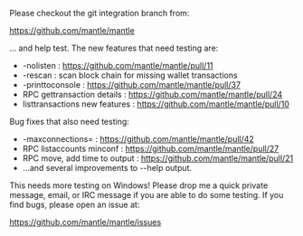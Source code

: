 Please checkout the git integration branch from:

https://github.com/mantle/mantle

... and help test.  The new features that need testing are:

* -nolisten : https://github.com/mantle/mantle/pull/11
* -rescan : scan block chain for missing wallet transactions
* -printtoconsole : https://github.com/mantle/mantle/pull/37
* RPC gettransaction details : https://github.com/mantle/mantle/pull/24
* listtransactions new features : https://github.com/mantle/mantle/pull/10

Bug fixes that also need testing:

* -maxconnections= : https://github.com/mantle/mantle/pull/42
* RPC listaccounts minconf : https://github.com/mantle/mantle/pull/27
* RPC move, add time to output : https://github.com/mantle/mantle/pull/21
* ...and several improvements to --help output.

This needs more testing on Windows!  Please drop me a quick private message, email, or IRC message if you are able to do some testing.  If you find bugs, please open an issue at:

https://github.com/mantle/mantle/issues
